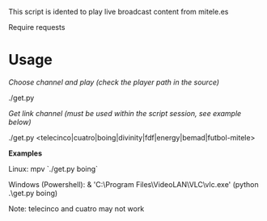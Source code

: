 This script is idented to play live broadcast content from mitele.es

Require requests

# Usage

_Choose channel and play (check the player path in the source)_

./get.py

_Get link channel (must be used within the script session, see example below)_

./get.py <telecinco|cuatro|boing|divinity|fdf|energy|bemad|futbol-mitele>

__Examples__

Linux: mpv \`./get.py boing\`

Windows (Powershell): & 'C:\Program Files\VideoLAN\VLC\vlc.exe' (python .\get.py boing)

Note: telecinco and cuatro may not work
